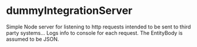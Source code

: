 # dummyIntegrationServer
Simple Node server for listening to http requests intended to be sent to third party systems... Logs info to console for each request. The EntityBody is assumed to be JSON.
